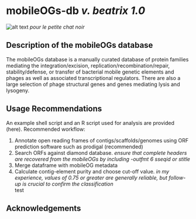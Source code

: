 # mobileOGs-db _v. beatrix 1.0_ 
![alt text](https://i.imgur.com/PpkWCsn.jpeg)
_pour le petite chat noir_  
## Description of the mobileOGs database
The mobileOGs database is a manually curated database of protein families mediating the integration/excision, replication/recombination/repair, stability/defense, or transfer of bacterial mobile genetic elements and phages as well as associated transcriptional regulators. There are also a large selection of phage structural genes and genes mediating lysis and lysogeny. 

## Usage Recommendations
An example shell script and an R script used for analysis are provided (here).
Recommended workflow:
1. Annotate open reading frames of contigs/scaffolds/genomes using ORF prediction software such as prodigal (recommended)
2. Search ORFs against diamond database. _ensure that complete headers are recovered from the mobileOGs by including -outfmt 6 sseqid or stitle_
3. Merge dataframe with mobileOG metadata
4. Calculate contig-element purity and choose cut-off value. _in my experience, values of 0.75 or greater are generally reliable, but follow-up is crucial to confirm the classification_  
test
## Acknowledgements 
